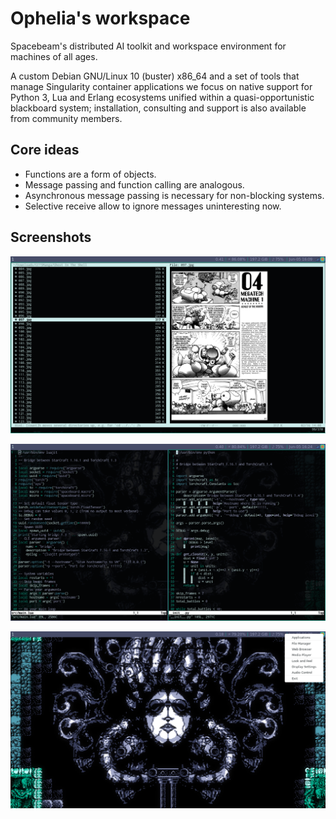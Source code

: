 # Ophelia's workspace
Spacebeam's distributed AI toolkit and workspace environment for machines of all ages.

A custom Debian GNU/Linux 10 (buster) x86_64 and a set of tools that manage Singularity container applications we focus on native support for Python 3, Lua and Erlang ecosystems unified within a quasi-opportunistic blackboard system; installation, consulting and support is also available from community members.

## Core ideas
- Functions are a form of objects.
- Message passing and function calling are analogous.
- Asynchronous message passing is necessary for non-blocking systems.
- Selective receive allow to ignore messages uninteresting now.

## Screenshots

![1](images/1.png)

![2](images/2.png)

![3](images/3.png)

